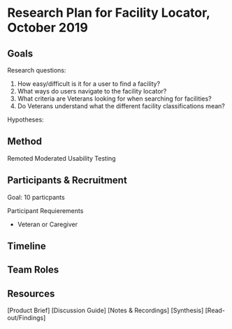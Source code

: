 # Research Plan for Facility Locator, October 2019

## Goals
Research questions:
1. How easy/difficult is it for a user to find a facility?
2. What ways do users navigate to the facility locator?
3. What criteria are Veterans looking for when searching for facilities?
4. Do Veterans understand what the different facility classifications mean?

Hypotheses:

## Method
Remoted Moderated Usability Testing

## Participants & Recruitment
Goal: 10 particpants

Participant Requierements
- Veteran or Caregiver

## Timeline

## Team Roles

## Resources

[Product Brief]
[Discussion Guide]
[Notes & Recordings]
[Synthesis]
[Read-out/Findings]
